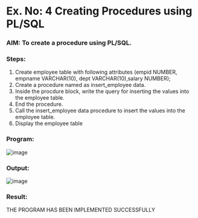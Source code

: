 # Ex. No: 4 Creating Procedures using PL/SQL

### AIM: To create a procedure using PL/SQL.

### Steps:
1. Create employee table with following attributes (empid NUMBER, empname VARCHAR(10), dept VARCHAR(10),salary NUMBER);
2. Create a procedure named as insert_employee data.
3. Inside the procdure block, write the query for inserting the values into the employee table.
4. End the procedure.
5. Call the insert_employee data procedure to insert the values into the employee table.
6. Display the employee table

### Program:

![image](https://github.com/selva258963/Ex-No-4-Creating-Procedures-using-PL-SQL/assets/121961701/ee0e189b-94ef-4bc4-be99-2ed8dee64f1b)

### Output:

![image](https://github.com/selva258963/Ex-No-4-Creating-Procedures-using-PL-SQL/assets/121961701/4dd6d096-b1b7-4777-9264-345c32912794)

### Result:
THE PROGRAM HAS BEEN IMPLEMENTED SUCCESSFULLY
